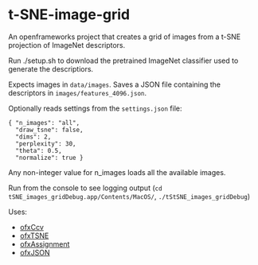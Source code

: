 # t-SNE-image-grid

An openframeworks project that creates a grid of images from a t-SNE projection of ImageNet descriptors.

Run ./setup.sh to download the pretrained ImageNet classifier used to generate the descriptiors.

Expects images in ```data/images```.
Saves a JSON file containing the descriptors in ```images/features_4096.json```.

Optionally reads settings from the ```settings.json``` file:
```
{ "n_images": "all", 
  "draw_tsne": false, 
  "dims": 2,
  "perplexity": 30,
  "theta": 0.5,
  "normalize": true }
```

Any non-integer value for n_images loads all the available images.

Run from the console to see logging output (```cd tSNE_images_gridDebug.app/Contents/MacOS/```, ```./tStSNE_images_gridDebug```)

Uses:
  * [ofxCcv](https://github.com/kylemcdonald/ofxCcv)
  * [ofxTSNE](https://github.com/genekogan/ofxTSNE)
  * [ofxAssignment](https://github.com/kylemcdonald/ofxAssignment)
  * [ofxJSON](https://github.com/jefftimesten/ofxJSON)
